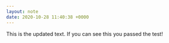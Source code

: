 ```yaml
---
layout: note
date: 2020-10-28 11:40:38 +0000
---
```


This is the updated text. If you can see this you passed the test!
